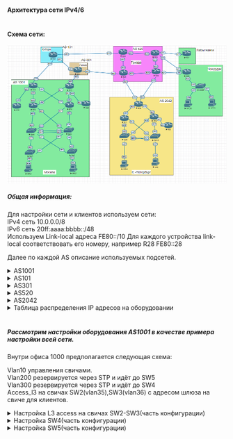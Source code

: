 #### Архитектура сети IPv4/6  
#  

#### Схема сети:

  ![alt-текст](/lab-4/img/main_map.png "Схема сети")


##### Общая информация:
Для настройки сети и клиентов используем сети:  
IPv4 сеть  10.0.0.0/8  
IPv6 сеть  20ff:aaaa:bbbb::/48  
Используем Link-local адреса FE80::/10
Для каждого устройства link-local соответствовать его номеру, например R28 FE80::28

Далее по каждой AS описание используемых подсетей.
<details>
<summary>AS1001</summary>

  ```
Используем IPv4 сеть  10.1.0.0/16
10.1.0.0/21 для управления и стыковки.
10.1.128.0/17 для пользователей
Используем IPv6 сеть 20ff:aaaa:bbbb:0100::/56

```
</details>

<details>
  <summary>AS101</summary>

  ```
  Используем IPv4 сеть  10.1.0.0/16
  10.2.0.0/21 для управления и стыковки.
  10.2.128.0/17 для пользователей
  Используем IPv6 сеть 20ff:aaaa:bbbb:0200::/56


```
</details>

<details>
  <summary>AS301</summary>

  ```
  Используем IPv4 сеть  10.0.0.0/16
  10.3.0.0/21 для управления и стыковки.
  10.3.128.0/17 для пользователей
  Используем IPv6 сеть 20ff:aaaa:bbbb:0300::/56

```
</details>

<details>
  <summary>AS520</summary>

  ```
  Используем IPv4 сеть  10.0.0.0/16
  10.4.0.0/21 для управления и стыковки.
  10.4.128.0/17 для пользователей
  Используем IPv6 сеть 20ff:aaaa:bbbb:0400::/56

```
</details>

<details>
  <summary>AS2042</summary>

  ```
  Используем IPv4 сеть  10.0.0.0/16
  10.5.0.0/21 для управления и стыковки.
  10.5.128.0/17 для пользователей
Используем IPv6 сеть 20ff:aaaa:bbbb:0500::/56

```
</details>  

<details>
  <summary>Таблица распределения IP адресов на оборудовании</summary>


|location        | v4_network | v4_prefix|v6_network| comments|
|:-----------:|:--------:|:---------------:|:-------------:|:---:|
|AS1001|10.1.0.0|16|20ff:aaaa:bbbb:0100::/56||
||10.1.1.0|30|20ff:aaaa:bbbb:0100::/64|R14-R19|
||10.1.1.4|30|20ff:aaaa:bbbb:0101::/64|R14-R12|
||10.1.1.8|30|20ff:aaaa:bbbb:0102::/64|R14-R13|
||10.1.1.12|30|20ff:aaaa:bbbb:0103::/64|R14-R22|
||10.1.1.16|30|20ff:aaaa:bbbb:0104::/64|R15-R12|
||10.1.1.20|30|20ff:aaaa:bbbb:0105::/64|R15-R13|
||10.1.1.24|30|20ff:aaaa:bbbb:0106::/64|R15-R20|
||10.1.1.28|30|20ff:aaaa:bbbb:0107::/64|R15-R21|
||10.1.1.32|30|20ff:aaaa:bbbb:0108::/64|R12-SW4|
||10.1.1.36|30|20ff:aaaa:bbbb:0109::/64|R12-SW5|
||10.1.1.40|30|20ff:aaaa:bbbb:010a::/64|R13-SW4|
||10.1.1.44|30|20ff:aaaa:bbbb:010b::/64|R13-SW5|
||10.1.10.0|24|20ff:aaaa:bbbb:010c::/64|switches vlan10|
||10.1.100.0|24|20ff:aaaa:bbbb:011::/64|Vlan200-SW2|
||10.1.101.0|24|20ff:aaaa:bbbb:012::/64|Vlan300-SW3|
||10.1.255.0|24|20ff:aaaa:bbbb:010d::/64|VPC1|
||10.1.254.0|24|20ff:aaaa:bbbb:010e::/64|VPC7|
|AS101|10.2.0.0|16|20ff:aaaa:bbbb:0200::/56||
||10.2.0.0|30|20ff:aaaa:bbbb:0200::/64|R22-R23|
||10.2.0.4|30|20ff:aaaa:bbbb:0201::/64|R22-R21|
|AS301|10.3.0.0|16|20ff:aaaa:bbbb:0300::/56||
||10.3.0.0|30|20ff:aaaa:bbbb:0300::/64|R21-R24|
|AS520|10.4.0.0|16|20ff:aaaa:bbbb:0400::/56||
||10.4.0.0|30|20ff:aaaa:bbbb:0400::/64|R23-R24|
||10.4.0.4|30|20ff:aaaa:bbbb:0401::/64|R23-R25|
||10.4.0.8|30|20ff:aaaa:bbbb:0402::/64|R24-R26|
||10.4.0.12|30|20ff:aaaa:bbbb:0403::/64|R25-R26|
|Лабытнанги|10.4.0.16|30|20ff:aaaa:bbbb:0404::/64|R25-R27|
|Чукордах|10.4.0.20|30|20ff:aaaa:bbbb:0510::/64|R25-R28|
||10.4.0.24|30|20ff:aaaa:bbbb:0405::/64|R26-R28|
||10.4.0.28|30|20ff:aaaa:bbbb:0406::/64|R28-SW29|
||10.4.255.0|24|20ff:aaaa:bbbb:0407::/64|VPC30|
||10.4.254.0|24|20ff:aaaa:bbbb:0408::/64|VPC31|
|AS2042|10.5.0.0|16|20ff:aaaa:bbbb:0500::/56|R18-R17|
||10.5.0.4|30|20ff:aaaa:bbbb:0500::/64|R18-R16|
||10.5.0.8|30|20ff:aaaa:bbbb:0501::/64|R18-R24|
||10.5.0.12|30|20ff:aaaa:bbbb:0502::/64|R18-R26|
||10.5.0.16|30|20ff:aaaa:bbbb:0503::/64|R17-SW9|
||10.5.0.20|30|20ff:aaaa:bbbb:0504::/64|R17-SW10|
||10.5.0.24|30|20ff:aaaa:bbbb:0505::/64|R16-SW9|
||10.5.0.28|30|20ff:aaaa:bbbb:0506::/64|R16-SW10|
||10.5.0.32|30|20ff:aaaa:bbbb:0507::/64|R16-R32|
||10.5.255.0|24|20ff:aaaa:bbbb:0508::/64|VPC8|
||10.5.254.0|24|20ff:aaaa:bbbb:0509::/64|VPC|


</details>  

#  

##### Рассмотрим настройки оборудования AS1001 в качестве примера настройки всей сети.

Внутри офиса 1000 предполагается следующая схема:

Vlan10 управления свичами.  
Vlan200 резервируется через STP и идёт до SW5  
Vlan300 резервируется через STP и идёт до SW4  
Access_l3 на свичах SW2(vlan35),SW3(vlan36) с адресом шлюза на свиче для клиентов.  



<details>
  <summary>Настройка L3 access на свичах SW2-SW3(часть конфигурации)</summary>

#### SW2
```
### Настройка порта в сторону клиента
interface Ethernet0/2
 description VPC7
 switchport access vlan 35

### Включаем маршрутизацию
ip routing
ipv6 unicast-routing

### Настраиваем влан для VPC7
 interface Vlan35
 ip address 10.1.255.1 255.255.255.0
 ipv6 address FE80::2 link-local
 ipv6 address 20FF:AAAA:BBBB:10E::1/64
 ipv6 enable
### Настраиваем влан для основного маршрута
 interface Vlan200
  ip address 10.1.100.2 255.255.255.0
  ipv6 address FE80::2 link-local
  ipv6 address 20FF:AAAA:BBBB:11::101/64
  ipv6 enable

### Не испольуемые порты:
switchport access vlan 997
 shutdown
```

#### SW3

```

### Настройка порта в сторону клиента
interface Ethernet0/2
 description VPC1
 switchport access vlan 36

### Включаем маршрутизацию
ip routing
ipv6 unicast-routing

### Настраиваем влан для VPC
interface Vlan36
 ip address 10.1.255.1 255.255.255.0
 ipv6 address FE80::3 link-local
 ipv6 address 20FF:AAAA:BBBB:10D::1/64
 ipv6 enable

### Настраиваем влан для основного маршрута
interface Vlan300
 ip address 10.1.101.3 255.255.255.0
 ipv6 address FE80::3 link-local
 ipv6 address 20FF:AAAA:BBBB:12::101/64
 ipv6 enable


### Не испольуемые порты:
switchport access vlan 997
shutdown

```
</details>

<details>
  <summary>Настройка SW4(часть конфигурации)</summary>

#### SW4
```
ip routing
!
ipv6 unicast-routing
!
interface Ethernet0/0
 description SW3
 switchport trunk allowed vlan 10,300
 switchport trunk encapsulation dot1q
 switchport trunk native vlan 999
 switchport mode trunk
!
interface Ethernet0/1
 description SW2
 switchport trunk allowed vlan 10,200
 switchport trunk encapsulation dot1q
 switchport trunk native vlan 999
 switchport mode trunk
!
interface Ethernet0/2
 description SW3-e0/2
 switchport trunk allowed vlan 10,200,300
 switchport trunk encapsulation dot1q
 switchport trunk native vlan 999
 switchport mode trunk
!
interface Ethernet0/3
 description SW3-e0/3
 switchport trunk allowed vlan 10,200,300
 switchport trunk encapsulation dot1q
 switchport trunk native vlan 999
 switchport mode trunk
!
interface Ethernet0/0
 description SW3
 switchport trunk allowed vlan 10,300
 switchport trunk encapsulation dot1q
 switchport trunk native vlan 999
 switchport mode trunk
!
interface Ethernet0/1
 description SW2
 switchport trunk allowed vlan 10,200
 switchport trunk encapsulation dot1q
 switchport trunk native vlan 999
 switchport mode trunk
!
interface Ethernet0/2
 description SW3-e0/2
 switchport trunk allowed vlan 10,200,300
 switchport trunk encapsulation dot1q
 switchport trunk native vlan 999
 switchport mode trunk
!
interface Ethernet0/3
 description SW3-e0/3
 switchport trunk allowed vlan 10,200,300
 switchport trunk encapsulation dot1q
 switchport trunk native vlan 999
 switchport mode trunk
!
interface Vlan10
 description management
 ip address 10.1.10.4 255.255.255.0
 ipv6 address FE80::4 link-local
 ipv6 address 20FF:AAAA:BBBB:10C::52/64
 ipv6 enable
!
interface Vlan11
 ip address 10.1.1.34 255.255.255.252
 ipv6 address FE80::4 link-local
 ipv6 address 20FF:AAAA:BBBB:108::34/64
 ipv6 enable
!
interface Vlan12
 no ip address
 ipv6 address FE80::4 link-local
 ipv6 address 20FF:AAAA:BBBB:10A::42/64
 ipv6 enable
!
interface Vlan200
 ip address 10.1.100.253 255.255.255.0
 ipv6 address FE80::4 link-local
 ipv6 address 20FF:AAAA:BBBB:11::101/64
 ipv6 enable
!
interface Vlan300
 ip address 10.1.101.253 255.255.255.0
 ipv6 address FE80::4 link-local
ipv6 address 20FF:AAAA:BBBB:12::101/64
ipv6 enable

```

 </details>

 <details>
   <summary>Настройка SW5(часть конфигурации)</summary>

 #### SW5
 ```
 ip routing
 !
 ipv6 unicast-routing
 !
 interface Ethernet0/0
  description SW2
  switchport trunk allowed vlan 10,200
  switchport trunk encapsulation dot1q
  switchport trunk native vlan 999
  switchport mode trunk
 !
 interface Ethernet0/1
  description SW3
  switchport trunk allowed vlan 10,300
  switchport trunk encapsulation dot1q
  switchport trunk native vlan 999
  switchport mode trunk
 !
 interface Ethernet0/2
  description SW4-e0/2
  switchport trunk allowed vlan 10,200,300
  switchport trunk encapsulation dot1q
  switchport trunk native vlan 999
  switchport mode trunk
 !
 interface Ethernet0/3
  description SW4-e0/3
  switchport trunk allowed vlan 10,200,300
  switchport trunk encapsulation dot1q
  switchport trunk native vlan 999
  switchport mode trunk
  !
  interface Ethernet1/0
 description R13
 switchport trunk allowed vlan 12
 switchport trunk encapsulation dot1q
 switchport mode trunk
!
interface Ethernet1/1
 description R12
 switchport trunk allowed vlan 11
 switchport trunk encapsulation dot1q
 switchport mode trunk
!
 interface Vlan10
 description management
 ip address 10.1.10.5 255.255.255.0
 ipv6 address FE80::5 link-local
 ipv6 address 20FF:AAAA:BBBB:10C::51/64
 ipv6 enable
 !
 interface Vlan200
 ip address 10.1.100.254 255.255.255.0
 ipv6 address FE80::5 link-local
 ipv6 address 20FF:AAAA:BBBB:11::100/64
 ipv6 enable
!
interface Vlan300
 ip address 10.1.101.254 255.255.255.0
 ipv6 address FE80::5 link-local
ipv6 address 20FF:AAAA:BBBB:12::100/64
ipv6 enable
!

 ```

  </details>
